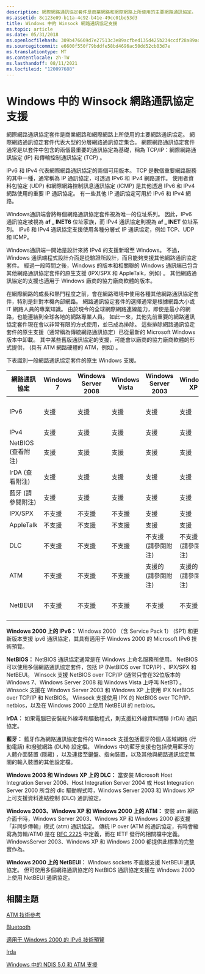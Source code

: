 ```yaml
---
description: 網際網路通訊協定套件是商業網路和網際網路上所使用的主要網路通訊協定。
ms.assetid: 8c123e09-b11a-4c92-b41e-49cc01be53d3
title: Windows 中的 Winsock 網路通訊協定支援
ms.topic: article
ms.date: 05/31/2018
ms.openlocfilehash: 309b476669d7e27513c3e89acfbed135d425b234ccdf28a89ad74680a8cb596c
ms.sourcegitcommit: e6600f550f79bddfe58bd4696ac50dd52cb03d7e
ms.translationtype: MT
ms.contentlocale: zh-TW
ms.lasthandoff: 08/11/2021
ms.locfileid: "120097688"
---
```

# <a name="winsock-network-protocol-support-in-windows"></a>Windows 中的 Winsock 網路通訊協定支援

網際網路通訊協定套件是商業網路和網際網路上所使用的主要網路通訊協定。 網際網路通訊協定套件代表大型的分層網路通訊協定集合。 網際網路通訊協定套件通常是以套件中包含的兩個最重要的通訊協定為基礎，稱為 TCP/IP：網際網路通訊協定 (IP) 和傳輸控制通訊協定 (TCP) 。

IPv6 和 IPv4 代表網際網路通訊協定的兩個可用版本。 TCP 是數個重要網路服務的其中一種，通常稱為 IP 通訊協定，可透過 IPv6 和 IPv4 網路運作。 使用者資料包協定 (UDP) 和網際網路控制訊息通訊協定 (ICMP) 是其他透過 IPv6 和 IPv4 網路使用的重要 IP 通訊協定。 有一些其他 IP 通訊協定可用於 IPv6 和 IPv4 網路。

Windows通訊端會將每個網路通訊協定套件視為唯一的位址系列。 因此，IPv6 通訊協定被視為 **af \_ INET6** 位址家族，而 IPv4 通訊協定則視為 **af \_ INET** 位址系列。 IPv6 和 IPv4 通訊協定支援使用各種分層式 IP 通訊協定，例如 TCP、UDP 和 ICMP。

Windows通訊端一開始是設計來將 IPv4 的支援新增至 Windows。 不過，Windows 通訊端程式設計介面是從驗證所設計，而且能夠支援其他網路通訊協定套件。 經過一段時間之後，Windows 的版本和相關聯的 Windows 通訊端已包含其他網路通訊協定套件的原生支援 (IPX/SPX 和 AppleTalk，例如) 。 其他網路通訊協定的支援也適用于 Windows 廠商的協力廠商軟體的版本。

在網際網路的成長和熱門程度之前，會在網路環境中使用各種其他網路通訊協定套件，特別是針對本機內部網路。 網路通訊協定套件的選擇通常是根據網路大小或 IT 網路人員的專業知識。 由於現今的全球網際網路連線能力，即使是最小的網路，也能連結到全球各地的網路專業人員。 如此一來，其他先前重要的網路通訊協定套件現在會以非常有限的方式使用，並已成為排除。 這些排除網路通訊協定套件的原生支援（通常稱為傳統網路通訊協定）已從最新的 Microsoft Windows 版本中卸載。 其中某些舊版通訊協定的支援，可能會以廠商的協力廠商軟體的形式提供， (具有 ATM 網路硬體的 ATM，例如) 。

下表識別一般網路通訊協定套件的原生 Windows 支援。 

| 網路通訊協定                 | Windows 7                | Windows Server 2008      | Windows Vista            | Windows Server 2003                  | Windows XP                           | Windows 2000                         |
|----------------------------------|--------------------------|--------------------------|--------------------------|--------------------------------------|--------------------------------------|--------------------------------------|
| IPv6<br/>                  | 支援<br/>     | 支援<br/>     | 支援<br/>     | 支援<br/>                 | 支援<br/>                 | 不支援 (請參閱附注) <br/> |
| IPv4<br/>                  | 支援<br/>     | 支援<br/>     | 支援<br/>     | 支援<br/>                 | 支援<br/>                 | 支援<br/>                 |
| NetBIOS (查看附注)  <br/>  | 支援<br/>     | 支援<br/>     | 支援<br/>     | 支援<br/>                 | 支援<br/>                 | 支援<br/>                 |
| IrDA (查看附注) <br/>      | 支援<br/>     | 支援<br/>     | 支援<br/>     | 支援<br/>                 | 支援<br/>                 | 支援<br/>                 |
| 藍牙 (請參閱附注) <br/> | 支援<br/>     | 支援<br/>     | 支援<br/>     | 支援<br/>                 | 支援<br/>                 | 不支援<br/>             |
| IPX/SPX<br/>               | 不支援<br/> | 不支援<br/> | 不支援<br/> | 支援<br/>                 | 支援<br/>                 | 支援<br/>                 |
| AppleTalk<br/>             | 不支援<br/> | 不支援<br/> | 不支援<br/> | 支援<br/>                 | 支援<br/>                 | 支援<br/>                 |
| DLC<br/>                   | 不支援<br/> | 不支援<br/> | 不支援<br/> | 不支援 (請參閱附注) <br/> | 不支援 (請參閱附注) <br/> | 支援<br/>                 |
| ATM<br/>                   | 不支援<br/> | 不支援<br/> | 不支援<br/> | 支援的 (請參閱附注) <br/>     | 支援的 (請參閱附注) <br/>     | 支援的 (請參閱附注) <br/>     |
| NetBEUI<br/>               | 不支援<br/> | 不支援<br/> | 不支援<br/> | 不支援<br/>             | 不支援<br/>             | 支援的 (請參閱附注) <br/>     |



 

**Windows 2000 上的 IPv6：** Windows 2000 （含 Service Pack 1） (SP1) 和更新版本支援 ipv6 通訊協定，其具有適用于 Windows 2000 的 Microsoft IPv6 技術預覽。

**NetBIOS：** NetBIOS 通訊協定通常是在 Windows 上命名服務所使用。 NetBIOS 可以使用多個網路通訊協定套件，包括 IP (NetBIOS over TCP/IP) 、IPX/SPX 和 NetBEUI。 Winsock 支援 NetBIOS over TCP/IP (通常只會在32位版本的 Windows 7、Windows Server 2008 和 Windows Vista 上呼叫 NetBT) 。 Winsock 支援在 Windows Server 2003 和 Windows XP 上使用 IPX NetBIOS over TCP/IP 和 NetBIOS。 Winsock 支援使用 IPX 的 NetBIOS over TCP/IP、netbios，以及在 Windows 2000 上使用 NetBEUI 的 netbios。

**IrDA：** 如果電腦已安裝紅外線埠和驅動程式，則支援紅外線資料關聯 (IrDA) 通訊協定。

**藍牙：** 藍牙作為網路通訊協定套件的 Winsock 支援包括藍牙的個人區域網路 (行動電話) 和撥號網路 (DUN) 設定檔。 Windows 中的藍牙支援也包括使用藍牙的人體介面裝置 (隱藏) ，以及連接至鍵盤、指向裝置，以及其他與網路通訊協定無關的輸入裝置的其他設定檔。

**Windows 2003 和 Windows XP 上的 DLC：** 當安裝 Microsoft Host Integration Server 2006、Host Integration Server 2004 或 Host Integration Server 2000 所含的 dlc 驅動程式時，Windows Server 2003 和 Windows XP 上可支援資料連結控制 (DLC) 通訊協定。

**Windows 2003、Windows XP 和 Windows 2000 上的 ATM：** 安裝 atm 網路介面卡時，Windows Server 2003、Windows XP 和 Windows 2000 都支援「非同步傳輸」模式 (atm) 通訊協定。 傳統 IP over (ATM 的通訊協定，有時會縮寫為剪輯/ATM) 是在 [RFC 2225](https://tools.ietf.org/html/rfc2225) 中定義，而在 IETF 發行的相關檔中定義。 WindowsServer 2003、Windows XP 和 Windows 2000 都提供此標準的完整實作為。

**Windows 2000 上的 NetBEUI：** Windows sockets 不直接支援 NetBEUI 通訊協定。 但可使用多個網路通訊協定的 NetBIOS 通訊協定支援在 Windows 2000 上使用 NetBEUI 通訊協定。

## <a name="related-topics"></a>相關主題

<dl> <dt>

[ATM 技術參考](/previous-versions/windows/it-pro/windows-server-2003/cc759707(v=ws.10))
</dt> <dt>

[Bluetooth](../bluetooth/bluetooth-start-page.md)
</dt> <dt>

[適用于 Windows 2000 的 IPv6 技術預覽](https://www.microsoft.com/downloads/details.aspx?FamilyID=27b1e6a6-bbdd-43c9-af57-dae19795a088)
</dt> <dt>

[Irda](/previous-versions/windows/desktop/irda/irda-start-page)
</dt> <dt>

[Windows 中的 NDIS 5.0 和 ATM 支援](/windows-hardware/drivers/network/ndis-version-guide)
</dt> </dl>

 

 
